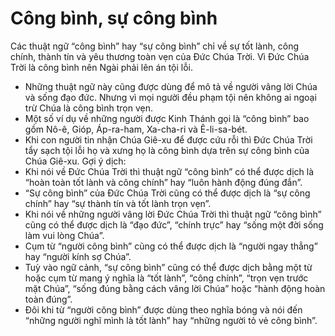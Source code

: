 # Công bình, sự công bình

Các thuật ngữ “công bình” hay “sự công bình” chỉ về sự tốt lành, công chính, thành tín và yêu thương toàn vẹn của Đức Chúa Trời. Vì Đức Chúa Trời là công bình nên Ngài phải lên án tội lỗi.
- Những thuật ngữ này cũng được dùng để mô tả về người vâng lời Chúa và sống đạo đức. Nhưng vì mọi người đều phạm tội nên không ai ngoại trừ Chúa là công bình trọn vẹn.
- Một số ví dụ về những người được Kinh Thánh gọi là “công bình” bao gồm Nô-ê, Gióp, Áp-ra-ham, Xa-cha-ri và Ê-li-sa-bét.
- Khi con người tin nhận Chúa Giê-xu để được cứu rỗi thì Đức Chúa Trời tẩy sạch tội lỗi họ và xưng họ là công bình dựa trên sự công bình của Chúa Giê-xu.
Gợi ý dịch:
- Khi nói về Đức Chúa Trời thì thuật ngữ “công bình” có thể được dịch là “hoàn toàn tốt lành và công chính” hay “luôn hành động đúng đắn”.
- “Sự công bình” của Đức Chúa Trời cũng có thể được dịch là “sự công chính” hay “sự thành tín và tốt lành trọn vẹn”.
- Khi nói về những người vâng lời Đức Chúa Trời thì thuật ngữ “công bình” cũng có thể được dịch là “đạo đức”, “chính trực” hay “sống một đời sống làm vui lòng Chúa”.
- Cụm từ “người công bình” cũng có thể được dịch là “người ngay thẳng” hay “người kính sợ Chúa”.
- Tuỳ vào ngữ cảnh, “sự công bình” cũng có thể được dịch bằng một từ hoặc cụm từ mang ý nghĩa là “tốt lành”, “công chính”, “trọn vẹn trước mặt Chúa”, “sống đúng bằng cách vâng lời Chúa” hoặc “hành động hoàn toàn đúng”. 
- Đôi khi từ “người công bình” được dùng theo nghĩa bóng và nói đến “những người nghĩ mình là tốt lành” hay “những người tỏ vẻ công bình”.

